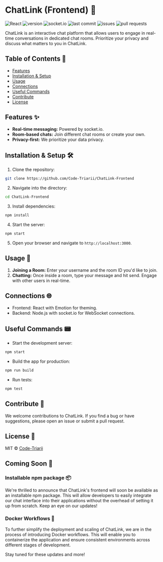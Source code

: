 # ChatLink (Frontend) 💬
![React](https://img.shields.io/badge/React-20232A?style=for-the-badge&logo=react&logoColor=61DAFB)
![version](https://img.shields.io/badge/version-0.0.1-green)
![socket.io](https://img.shields.io/badge/socket.io-4.0.1-%230100ff)
![last commit](https://img.shields.io/github/last-commit/Code-Triarii/ChatLink-Frontend)
![issues](https://img.shields.io/github/issues/Code-Triarii/ChatLink-Frontend)
![pull requests](https://img.shields.io/github/issues-pr/Code-Triarii/ChatLink-Frontend)

ChatLink is an interactive chat platform that allows users to engage in real-time conversations in dedicated chat rooms. Prioritize your privacy and discuss what matters to you in ChatLink.


## Table of Contents 📑

- [Features](#features-)
- [Installation & Setup](#installation--setup-)
- [Usage](#usage-)
- [Connections](#connections-)
- [Useful Commands](#useful-commands-)
- [Contribute](#contribute-)
- [License](#license-)

## Features ✨

- **Real-time messaging:** Powered by socket.io.
- **Room-based chats:** Join different chat rooms or create your own.
- **Privacy-first:** We prioritize your data privacy.

## Installation & Setup 🛠

1. Clone the repository:
```bash
git clone https://github.com/Code-Triarii/ChatLink-Frontend
```

2. Navigate into the directory:

```bash
cd ChatLink-Frontend
```
3. Install dependencies:

```bash
npm install
```
4. Start the server:

```bash
npm start
```
5. Open your browser and navigate to `http://localhost:3000`.


## Usage 🚀

1. **Joining a Room:** Enter your username and the room ID you'd like to join.
2. **Chatting:** Once inside a room, type your message and hit send. Engage with other users in real-time.

## Connections 🌐

- Frontend: React with Emotion for theming.
- Backend: Node.js with socket.io for WebSocket connections.

## Useful Commands 📟

- Start the development server:

```bash
npm start
```
- Build the app for production:

```bash
npm run build
```
- Run tests:

```bash
npm test
```
## Contribute 🤝

We welcome contributions to ChatLink. If you find a bug or have suggestions, please open an issue or submit a pull request.

## License 📄

MIT © [Code-Triarii](code-triarii.github.io)

## Coming Soon 🚀

### Installable npm package 📦

We're thrilled to announce that ChatLink's frontend will soon be available as an installable npm package. This will allow developers to easily integrate our chat interface into their applications without the overhead of setting it up from scratch. Keep an eye on our updates!

### Docker Workflows 🐳

To further simplify the deployment and scaling of ChatLink, we are in the process of introducing Docker workflows. This will enable you to containerize the application and ensure consistent environments across different stages of development.

Stay tuned for these updates and more!
